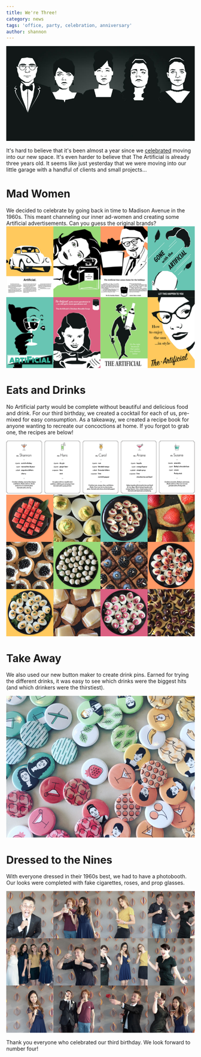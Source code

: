```yaml
---
title: We're Three!
category: news
tags: 'office, party, celebration, anniversary'
author: shannon
---
```


[![Invitation](08-09-thirdbirthday/invitation.jpg)](08-09-thirdbirthday/invitation.jpg)

It's hard to believe that it's been almost a year since we [celebrated](/blog/2015/09/03/openingparty.html) moving into our new space. It's even harder to believe that The Artificial is already three years old. It seems like just yesterday that we were moving into our little garage with a handful of clients and small projects...

# Mad Women

We decided to celebrate by going back in time to Madison Avenue in the 1960s. This meant channeling our inner ad-women and creating some Artificial advertisements. Can you guess the original brands? [![Ad posters](08-09-thirdbirthday/posters.jpg)](08-09-thirdbirthday/posters.jpg)

# Eats and Drinks

No Artificial party would be complete without beautiful and delicious food and drink. For our third birthday, we created a cocktail for each of us, pre-mixed for easy consumption. As a takeaway, we created a recipe book for anyone wanting to recreate our concoctions at home. If you forgot to grab one, the recipes are below!

[![Mixology](08-09-thirdbirthday/mixology.png)](08-09-thirdbirthday/mixology.png) [![Drinks](08-09-thirdbirthday/food.jpg)](08-09-thirdbirthday/food.jpg)

# Take Away

We also used our new button maker to create drink pins. Earned for trying the different drinks, it was easy to see which drinks were the biggest hits (and which drinkers were the thirstiest).

[![Drinks](08-09-thirdbirthday/buttons.jpg)](08-09-thirdbirthday/buttons.jpg)

# Dressed to the Nines

With everyone dressed in their 1960s best, we had to have a photobooth. Our looks were completed with fake cigarettes, roses, and prop glasses.

[![Photobooth](08-09-thirdbirthday/guests.jpg)](08-09-thirdbirthday/guests.jpg)

Thank you everyone who celebrated our third birthday. We look forward to number four!
